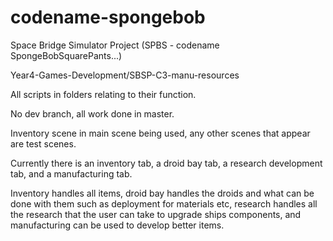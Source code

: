 # codename-spongebob
Space Bridge Simulator Project (SPBS - codename SpongeBobSquarePants...)

Year4-Games-Development/SBSP-C3-manu-resources

All scripts in folders relating to their function.

No dev branch, all work done in master.

Inventory scene in main scene being used, any other scenes that appear are test scenes.

Currently there is an inventory tab, a droid bay tab, a research development tab, and a manufacturing tab.

Inventory handles all items, droid bay handles the droids and what can be done with them such as deployment for materials etc, research handles all the research that the user can take to upgrade ships components, and manufacturing can be used to develop better items. 
